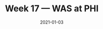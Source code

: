 ---
layout: game
title: Week 17 — WAS at PHI
season: 2020
game_id: 2020_17_WAS_PHI
week: 17
date: 2021-01-03
home_team: PHI
away_team: WAS
final_home: 14
final_away: 20
pbp_url: /assets/data/pbp/2020/2020_17_WAS_PHI.csv.gz
---